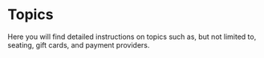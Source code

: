 # Topics

Here you will find detailed instructions on topics such as, but not limited to, seating, gift cards, and payment providers. 